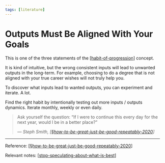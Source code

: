 ```yaml
---
tags: [literature]
---
```


# Outputs Must Be Aligned With Your Goals

This is one of the three statements of the [[habit-of-progression]] concept.

It is kind of intuitive, but the wrong consistent inputs will lead to unwanted outputs in the long-term. For example, choosing to do a degree that is not aligned with your true career wishes will not truly help you.

To discover what inputs lead to wanted outputs, you can experiment and iterate. A lot.

Find the right habit by intentionally testing out more inputs / outputs dynamics. Iterate monthly, weekly or even daily.

> Ask yourself the question: “If I were to continue this every day for the next year, would I be in a better place?” 
> 
> — *Steph Smith, [[§how-to-be-great-just-be-good-repeatably-2020]]*

---
Reference: [[§how-to-be-great-just-be-good-repeatably-2020]]

Relevant notes: [[stop-speculating-about-what-is-best]]


[//begin]: # "Autogenerated link references for markdown compatibility"
[habit-of-progression]: habit-of-progression "Habit of Progression"
[§how-to-be-great-just-be-good-repeatably-2020]: ../1-reference/§how-to-be-great-just-be-good-repeatably-2020 "How to Be Great? Just Be Good, Repeatably (2020)"
[stop-speculating-about-what-is-best]: stop-speculating-about-what-is-best "Stop Speculating About What Is Best"
[//end]: # "Autogenerated link references"